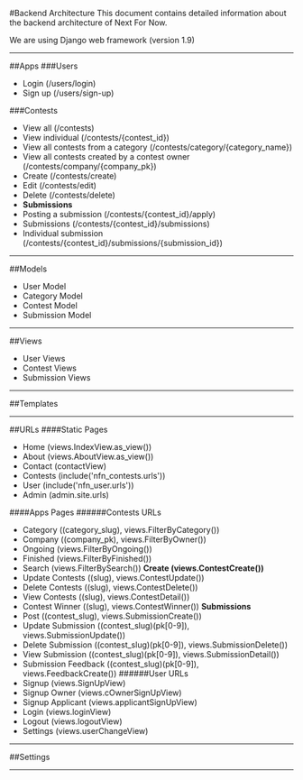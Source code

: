 #Backend Architecture
This document contains detailed information about the backend architecture of Next For Now.

We are using Django web framework (version 1.9)

---

##Apps
###Users
- Login (/users/login)
- Sign up (/users/sign-up)

###Contests
- View all (/contests)
- View individual (/contests/{contest_id})
- View all contests from a category (/contests/category/{category_name})
- View all contests created by a contest owner (/contests/company/{company_pk})
- Create (/contests/create)
- Edit (/contests/edit)
- Delete (/contests/delete)
- **Submissions**
- Posting a submission (/contests/{contest_id}/apply)
- Submissions (/contests/{contest_id}/submissions)
- Individual submission (/contests/{contest_id}/submissions/{submission_id})

---

##Models
- User Model
- Category Model
- Contest Model
- Submission Model

---

##Views
- User Views
- Contest Views
- Submission Views

---

##Templates

---

##URLs
####Static Pages
- Home (views.IndexView.as_view())
- About (views.AboutView.as_view())
- Contact (contactView)
- Contests (include('nfn_contests.urls'))
- User (include('nfn_user.urls'))
- Admin (admin.site.urls)

####Apps Pages
######Contests URLs
- Category ((category_slug), views.FilterByCategory())
- Company ((company_pk), views.FilterByOwner())
- Ongoing (views.FilterByOngoing())
- Finished (views.FilterByFinished())
- Search (views.FilterBySearch())
**Create (views.ContestCreate())**
- Update Contests ((slug), views.ContestUpdate())
- Delete Contests ((slug), views.ContestDelete())
- View Contests ((slug), views.ContestDetail())
- Contest Winner ((slug), views.ContestWinner())
**Submissions**
- Post ((contest_slug), views.SubmissionCreate())
- Update Submission ((contest_slug)(pk[0-9]), views.SubmissionUpdate())
- Delete Submission ((contest_slug)(pk[0-9]), views.SubmissionDelete())
- View Submission ((contest_slug)(pk[0-9]), views.SubmissionDetail())
- Submission Feedback ((contest_slug)(pk[0-9]), views.FeedbackCreate())
######User URLs
- Signup (views.SignUpView)
- Signup Owner (views.cOwnerSignUpView)
- Signup Applicant (views.applicantSignUpView)
- Login (views.loginView)
- Logout (views.logoutView)
- Settings (views.userChangeView)



---

##Settings

---